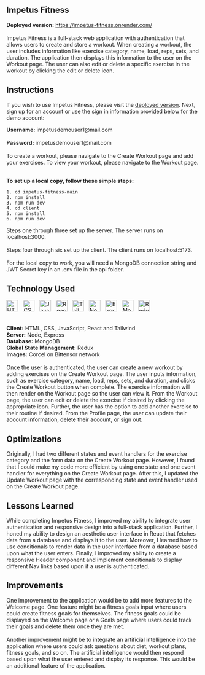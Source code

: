 ## Impetus Fitness

**Deployed version:** https://impetus-fitness.onrender.com/
<br> 
<br>
Impetus Fitness is a full-stack web application with authentication that allows users to create and store a workout. When creating a workout, the user includes information like exercise category, name, load, reps, sets, and duration. The application then displays this information to the user on the Workout page. The user can also edit or delete a specific exercise in the workout by clicking the edit or delete icon. 

## Instructions
If you wish to use Impetus Fitness, please visit the <a href="https://impetus-fitness.onrender.com/">deployed version</a>. Next, sign up for an account or use the sign in information provided below for the demo account:
<br>
<div><b>Username:</b> impetusdemouser1@mail.com</div>
<br>
<div><b>Password:</b> impetusdemouser1@mail.com</div>
<br>
To create a workout, please navigate to the Create Workout page and add your exercises. To view your workout, please navigate to the Workout page. 
<br>
<br>

**To set up a local copy, follow these simple steps:**  
```
1. cd impetus-fitness-main
2. npm install  
3. npm run dev
4. cd client
5. npm install
6. npm run dev
```
Steps one through three set up the server. The server runs on localhost:3000.
<br>
<br>
Steps four through six set up the client. The client runs on localhost:5173.
<br>
<br>
For the local copy to work, you will need a MongoDB connection string and JWT Secret key in an .env file in the api folder.

## Technology Used
<img align="left" alt="HTML" width="30px" style="padding-right:10px;" src="https://cdn.jsdelivr.net/gh/devicons/devicon/icons/html5/html5-plain.svg" />
<img align="left" alt="CSS" width="30px" style="padding-right:10px;" src="https://cdn.jsdelivr.net/gh/devicons/devicon/icons/css3/css3-plain.svg" />
<img align="left" alt="JavaScript" width="30px" style="padding-right:10px;" src="https://cdn.jsdelivr.net/gh/devicons/devicon/icons/javascript/javascript-plain.svg" />
<img align="left" alt="React" width="30px" style="padding-right:10px;" src="https://cdn.jsdelivr.net/gh/devicons/devicon/icons/react/react-original.svg" />
<img align="left" alt="Tailwind CSS" width="30px" style="padding-right:10px;" src="https://cdn.jsdelivr.net/gh/devicons/devicon/icons/tailwindcss/tailwindcss-plain.svg" />
<img align="left" alt="Node" width="30px" style="padding-right:10px;" src="https://cdn.jsdelivr.net/gh/devicons/devicon/icons/nodejs/nodejs-original.svg" />
<img align="left" alt="Express" width="30px" style="padding-right:10px;" src="https://cdn.jsdelivr.net/gh/devicons/devicon/icons/express/express-original.svg" />
<img align="left" alt="MongoDB" width="30px" style="padding-right:10px;" src="https://cdn.jsdelivr.net/gh/devicons/devicon/icons/mongodb/mongodb-original.svg" />
<img align="left" alt="Redux" width="30px" style="padding-right:10px;" src="https://cdn.jsdelivr.net/gh/devicons/devicon/icons/redux/redux-original.svg" />
<br>
<br>
<br>

**Client:** HTML, CSS, JavaScript, React and Tailwind
<br>
**Server:** Node, Express
<br>
**Database:** MongoDB
<br>
**Global State Management:** Redux
<br>
**Images:** Corcel on Bittensor network
<br>
<br>
Once the user is authenticated, the user can create a new workout by adding exercises on the Create Workout page. The user inputs information, such as exercise category, name, load, reps, sets, and duration, and clicks the Create Workout button when complete. The exercise information will then render on the Workout page so the user can view it. From the Workout page, the user can edit or delete the exercise if desired by clicking the appropriate icon. Further, the user has the option to add another exercise to their routine if desired. From the Profile page, the user can update their account information, delete their account, or sign out.  

## Optimizations
Originally, I had two different states and event handlers for the exercise category and the form data on the Create Workout page. However, I found that I could make my code more efficient by using one state and one event handler for everything on the Create Workout page. After this, I updated the Update Workout page with the corresponding state and event handler used on the Create Workout page. 

## Lessons Learned
While completing Impetus Fitness, I improved my ability to integrate user authentication and responsive design into a full-stack application. Further, I honed my ability to design an aesthetic user interface in React that fetches data from a database and displays it to the user. Moreover, I learned how to use conditionals to render data in the user interface from a database based upon what the user enters. Finally, I improved my ability to create a responsive Header component and implement conditionals to display different Nav links based upon if a user is authenticated. 

## Improvements
One improvement to the application would be to add more features to the Welcome page. One feature might be a fitness goals input where users could create fitness goals for themselves. The fitness goals could be displayed on the Welcome page or a Goals page where users could track their goals and delete them once they are met.
<br>
<br>
Another improvement might be to integrate an artificial intelligence into the application where users could ask questions about diet, workout plans, fitness goals, and so on. The artificial intelligence would then respond based upon what the user entered and display its response. This would be an additional feature of the application. 
